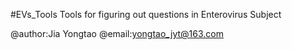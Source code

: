 #EVs_Tools
Tools for figuring out questions in Enterovirus Subject

@author:Jia Yongtao
@email:yongtao_jyt@163.com
